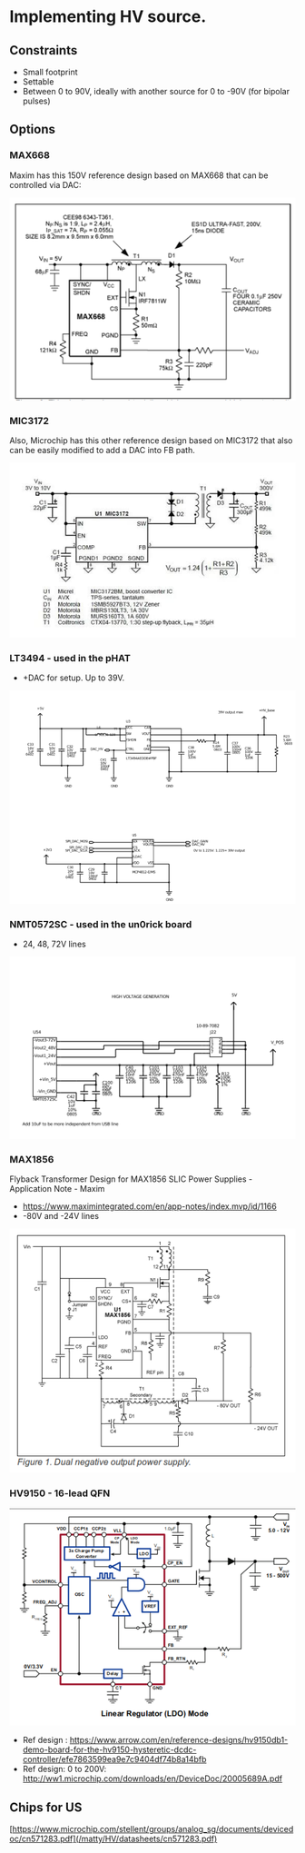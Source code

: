 # Implementing HV source. 

## Constraints

* Small footprint
* Settable
* Between 0 to 90V, ideally with another source for 0 to -90V (for bipolar pulses)

## Options

### MAX668

Maxim has this 150V reference design based on MAX668 that can be controlled via DAC:


![](/matty/HV/MAX668.png)

### MIC3172

Also, Microchip has this other reference design based on MIC3172 that also can be easily modified to add a DAC into FB path.


![](/matty/HV/MIC3172.jpg)
 
 
### LT3494 - used in the pHAT

* +DAC for setup. Up to 39V.

![](/matty/HV/LT3494.png)

### NMT0572SC - used in the un0rick board

* 24, 48, 72V lines

![](/matty/HV/NMT0572SC.png)

### MAX1856

Flyback Transformer Design for MAX1856 SLIC Power Supplies - Application Note - Maxim
* https://www.maximintegrated.com/en/app-notes/index.mvp/id/1166
* -80V and -24V lines

![](/matty/HV/MAX1856.png)

### HV9150 - 16-lead QFN

![](/matty/HV/HV9150.png)

* Ref design : https://www.arrow.com/en/reference-designs/hv9150db1-demo-board-for-the-hv9150-hysteretic-dcdc-controller/efe7863599ea9e7c9404df74b8a14bfb
* Ref design: 0 to 200V: http://ww1.microchip.com/downloads/en/DeviceDoc/20005689A.pdf 

## Chips for US 

[https://www.microchip.com/stellent/groups/analog_sg/documents/devicedoc/cn571283.pdf](/matty/HV/datasheets/cn571283.pdf)


